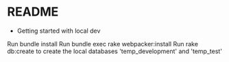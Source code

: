 # README

* Getting started with local dev

Run bundle install
Run bundle exec rake webpacker:install
Run rake db:create to create the local databases 'temp_development' and 'temp_test'
